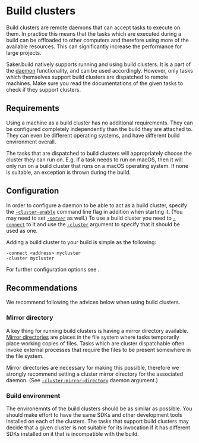 # Build clusters

Build clusters are remote daemons that can accept tasks to execute on them. In practice this means that the tasks which are executed during a build can be offloaded to other computers and therefore using more of the available resources. This can significantly increase the performance for large projects.

Saker.build natively supports running and using build clusters. It is a part of the [daemon](daemon.md) functionality, and can be used accordingly. However, only tasks which themselves support build clusters are dispatched to remote machines. Make sure you read the documentations of the given tasks to check if they support clusters.

## Requirements

Using a machine as a build cluster has no additional requirements. They can be configured completely independently than the build they are attached to. They can even be different operating systems, and have different build environment overall.

The tasks that are dispatched to build clusters will appropriately choose the cluster they can run on. E.g. if a task needs to run on macOS, then it will only run on a build cluster that runs on a macOS operating system. If none is suitable, an exception is thrown during the build.

## Configuration

In order to configure a daemon to be able to act as a build cluster, specify the [`-cluster-enable`](/doc/guide/cmdlineref/daemon_start.md#-cluster-enable) command line flag in addition when starting it. (You may need to set [`-server`](/doc/guide/cmdlineref/daemon_start.md#-server) as well.) To use a build cluster you need to [`-connect`](/doc/guide/cmdlineref/build.md#-connect) to it and use the [`-cluster`](/doc/guide/cmdlineref/build.md#-cluster) argument to specify that it should be used as one.

Adding a build cluster to your build is simple as the following:

```
-connect <address> mycluster
-cluster mycluster
```

For further configuration options see [](cmdlineref/index.md).

## Recommendations

We recommend following the advices below when using build clusters.

### Mirror directory

A key thing for running build clusters is having a mirror directory available. [Mirror directories](pathconfiguration.md#mirror-directory) are places in the file system where tasks temporarily place working copies of files. Tasks which are cluster dispatchable often invoke external processes that require the files to be present somewhere in the file system.

Mirror directories are necessary for making this possible, therefore we strongly recommend setting a cluster mirror directory for the associated daemon. (See [`-cluster-mirror-directory`](/doc/guide/cmdlineref/daemon_start.md#-cluster-mirror-directory) daemon argument.)

### Build environment

The environemnts of the build clusters should be as similar as possible. You should make effort to have the same SDKs and other development tools installed on each of the clusters. The tasks that support build clusters may decide that a given cluster is not suitable for its invocation if it has different SDKs installed on it that is incompatible with the build.